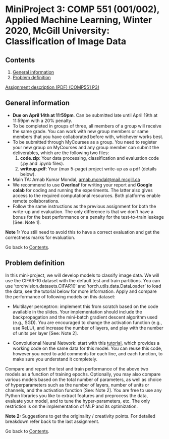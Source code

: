 MiniProject 3: COMP 551 (001/002), Applied Machine Learning, Winter 2020, McGill University: Classification of Image Data
===========================

## Contents

1. [General information](#general-information)
2. [Problem definition](#problem-definition)

[Assignment description (PDF) (COMP551 P3)](https://github.com/ramonfigueiredopessoa/comp551-2020-p3_classification_of_image_data/blob/master/assignment/P3.pdf)

## General information

* **Due on April 14th at 11:59pm**. Can be submitted late until April 19th at 11:59pm with a 20% penalty.
* To be completed in groups of three, all members of a group will receive the same grade. You can work with new group members or same members that you have collaborated before with, whichever works best.
* To be submitted through MyCourses as a group. You need to register your new group on MyCourses and any group member can submit the deliverables, which are the following two files:
	1. **code.zip**: Your data processing, classification and evaluation code (.py and .ipynb files).
	2. **writeup.pdf**: Your (max 5-page) project write-up as a pdf (details below).
* Main TA: Arnab Kumar Mondal, arnab.mondal@mail.mcgill.ca
* We recommend to use **Overleaf** for writing your report and **Google colab** for coding and running the experiments. The latter also gives access to the required computational resources. Both platforms enable remote collaborations.
* Follow the same instructions as the previous assignment for both the write-up and evaluation. The only difference is that we don't have a bonus for the best performance or a penalty for the test-to-train leakage [See: Note 1].

**Note 1:** You still need to avoid this to have a correct evaluation and get the correctness marks for evaluation.

Go back to [Contents](#contents).

## Problem definition

In this mini-project, we will develop models to classify image data. We will use the CIFAR-10 dataset with the default test and train partitions. You can use ’torchvision.datasets.CIFAR10’ and ’torch.utils.data.DataLoader’ to load the data, see the tutorial below for more information. Apply and compare the performance of following models on this dataset:

* Multilayer perceptron: implement this from scratch based on the code available in the slides. Your implementation should include the backpropagation and the mini-batch gradient descent algorithm used (e.g., SGD). You are encouraged to change the activation function (e.g., use ReLU), and increase the number of layers, and play with the number of units per layer [See: Note 2].

* Convolutional Neural Network: start with this [tutorial](https://pytorch.org/tutorials/beginner/blitz/cifar10_tutorial.html), which provides a working code on the same data for this model. You can reuse this code, however you need to add comments for each line, and each function, to make sure you understand it completely. 

Compare and report the test and train performance of the above two models as a function of training epochs. Optionally, you may also compare various models based on the total number of parameters, as well as choice of hyperparameters such as the number of layers, number of units or channels, and the activation function [See: Note 2]. You are free to use any Python libraries you like to extract features and preprocess the data, evaluate your model, and to tune the hyper-parameters, etc. The only restriction is on the implementation of MLP and its optimization.

**Note 2:** Suggestions to get the originality / creativity points. For detailed breakdown refer back to the last assignment.

Go back to [Contents](#contents).